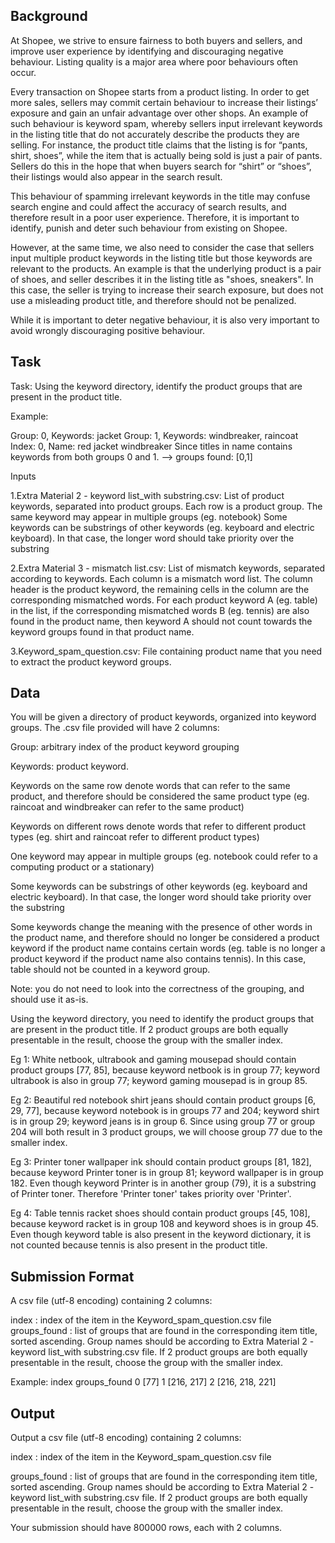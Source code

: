 ## Background
At Shopee, we strive to ensure fairness to both buyers and sellers, and improve user experience by identifying and discouraging negative behaviour. Listing quality is a major area where poor behaviours often occur.

Every transaction on Shopee starts from a product listing. In order to get more sales, sellers may commit certain behaviour to increase their listings’ exposure and gain an unfair advantage over other shops. An example of such behaviour is keyword spam, whereby sellers input irrelevant keywords in the listing title that do not accurately describe the products they are selling. For instance, the product title claims that the listing is for “pants, shirt, shoes”, while the item that is actually being sold is just a pair of pants. Sellers do this in the hope that when buyers search for “shirt” or “shoes”, their listings would also appear in the search result.

This behaviour of spamming irrelevant keywords in the title may confuse search engine and could affect the accuracy of search results, and therefore result in a poor user experience. Therefore, it is important to identify, punish and deter such behaviour from existing on Shopee.

However, at the same time, we also need to consider the case that sellers input multiple product keywords in the listing title but those keywords are relevant to the products. An example is that the underlying product is a pair of shoes, and seller describes it in the listing title as "shoes, sneakers". In this case, the seller is trying to increase their search exposure, but does not use a misleading product title, and therefore should not be penalized.

While it is important to deter negative behaviour, it is also very important to avoid wrongly discouraging positive behaviour.

## Task
Task: Using the keyword directory, identify the product groups that are present in the product title.

Example: 

Group: 0, Keywords: jacket 
Group: 1, Keywords: windbreaker, raincoat
Index: 0, Name: red jacket windbreaker
Since titles in name contains keywords from both groups 0 and 1. --> groups found: [0,1]

Inputs

1.Extra Material 2 - keyword list_with substring.csv: List of product keywords, separated into product groups. Each row is a product group.
The same keyword may appear in multiple groups (eg. notebook) Some keywords can be substrings of other keywords (eg. keyboard and electric keyboard). In that case, the longer word should take priority over the substring 

2.Extra Material 3 - mismatch list.csv: List of mismatch keywords, separated according to keywords. Each column is a mismatch word list. The column header is the product keyword, the remaining cells in the column are the corresponding mismatched words.
For each product keyword A (eg. table) in the list, if the corresponding mismatched words B (eg. tennis) are also found in the product name, then keyword A should not count towards the keyword groups found in that product name.

3.Keyword_spam_question.csv: File containing product name that you need to extract the product keyword groups.

## Data
You will be given a directory of product keywords, organized into keyword groups. The .csv file provided will have 2 columns:

Group: arbitrary index of the product keyword grouping

Keywords: product keyword.

Keywords on the same row denote words that can refer to the same product, and therefore should be considered the same product type (eg. raincoat and windbreaker can refer to the same product)

Keywords on different rows denote words that refer to different product types (eg. shirt and raincoat refer to different product types)

One keyword may appear in multiple groups (eg. notebook could refer to a computing product or a stationary)

Some keywords can be substrings of other keywords (eg. keyboard and electric keyboard). In that case, the longer word should take priority over the substring

Some keywords change the meaning with the presence of other words in the product name, and therefore should no longer be considered a product keyword if the product name contains certain words (eg. table is no longer a product keyword if the product name also contains tennis). In this case, table should not be counted in a keyword group.

Note: you do not need to look into the correctness of the grouping, and should use it as-is.

Using the keyword directory, you need to identify the product groups that are present in the product title. If 2 product groups are both equally presentable in the result, choose the group with the smaller index.

Eg 1: White netbook, ultrabook and gaming mousepad should contain product groups [77, 85], because keyword netbook is in group 77; keyword ultrabook is also in group 77; keyword gaming mousepad is in group 85.

Eg 2: Beautiful red notebook shirt jeans should contain product groups [6, 29, 77], because keyword notebook is in groups 77 and 204; keyword shirt is in group 29; keyword jeans is in group 6. Since using group 77 or group 204 will both result in 3 product groups, we will choose group 77 due to the smaller index.

Eg 3: Printer toner wallpaper ink should contain product groups [81, 182], because keyword Printer toner is in group 81; keyword wallpaper is in group 182. Even though keyword Printer is in another group (79), it is a substring of Printer toner. Therefore 'Printer toner' takes priority over 'Printer'.

Eg 4: Table tennis racket shoes should contain product groups [45, 108], because keyword racket is in group 108 and keyword shoes is in group 45. Even though keyword table is also present in the keyword dictionary, it is not counted because tennis is also present in the product title.

## Submission Format
A csv file (utf-8 encoding) containing 2 columns:

index : index of the item in the Keyword_spam_question.csv file
groups_found : list of groups that are found in the corresponding item title, sorted ascending. Group names should be according to Extra Material 2 - keyword list_with substring.csv file. If 2 product groups are both equally presentable in the result, choose the group with the smaller index.

Example: index	groups_found 
        0	[77] 
        1	[216, 217] 
        2	[216, 218, 221]

## Output
Output a csv file (utf-8 encoding) containing 2 columns:

index : index of the item in the Keyword_spam_question.csv file

groups_found : list of groups that are found in the corresponding item title, sorted ascending. Group names should be according to Extra Material 2 - keyword list_with substring.csv file. If 2 product groups are both equally presentable in the result, choose the group with the smaller index.

Your submission should have 800000 rows, each with 2 columns.
